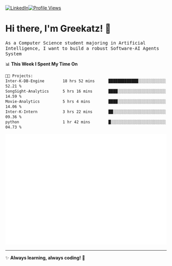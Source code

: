 [![LinkedIn](https://img.shields.io/badge/LinkedIn-0077B5?style=flat&logo=linkedin&logoColor=white)](https://www.linkedin.com/in/hungarbeit1912/)[![Profile Views](https://komarev.com/ghpvc/?username=Greekatz&color=blue&style=flat-square)](https://github.com/Greekatz)  


# Hi there, I'm Greekatz! 👋

<samp>As a Computer Science student majoring in Artificial Intelligence, I want to build a robust Software-AI Agents System<samp>


<!--START_SECTION:waka-->
📊 **This Week I Spent My Time On** 

```text
🐱‍💻 Projects: 
Inter-K-DB-Engine        18 hrs 52 mins      █████████████░░░░░░░░░░░░   52.21 % 
SongSight-Analytics      5 hrs 16 mins       ████░░░░░░░░░░░░░░░░░░░░░   14.59 % 
Movie-Analytics          5 hrs 4 mins        ████░░░░░░░░░░░░░░░░░░░░░   14.06 % 
Inter-K-Intern           3 hrs 22 mins       ██░░░░░░░░░░░░░░░░░░░░░░░   09.36 % 
python                   1 hr 42 mins        █░░░░░░░░░░░░░░░░░░░░░░░░   04.73 % 
```


<!--END_SECTION:waka-->

![Full-year Contribution Calendar](https://github.com/Greekatz/Greekatz/blob/main/metrics.plugin.isocalendar.fullyear.svg)

---
✨ **Always learning, always coding!** 🚀
